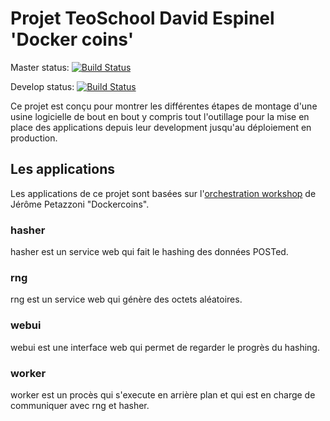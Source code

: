 # Projet TeoSchool David Espinel 'Docker coins'


Master status: [![Build Status](https://dev.azure.com/pasdethunes/teoschool-david-projet/_apis/build/status/teolia.teoSchool-david-projet?branchName=master)](https://dev.azure.com/pasdethunes/teoschool-david-projet/_build/latest?definitionId=3&branchName=master)

Develop status: [![Build Status](https://dev.azure.com/pasdethunes/teoschool-david-projet/_apis/build/status/teolia.teoSchool-david-projet?branchName=develop)](https://dev.azure.com/pasdethunes/teoschool-david-projet/_build/latest?definitionId=3&branchName=develop)

Ce projet est conçu pour montrer les différentes étapes de montage d'une usine logicielle de bout en bout y compris tout l'outillage pour la mise en place des applications depuis leur development jusqu'au déploiement en production.

## Les applications
Les applications de ce projet sont basées sur l'[orchestration workshop](https://github.com/jpetazzo/container.training) de Jérôme Petazzoni "Dockercoins".

### hasher
hasher est un service web qui fait le hashing des données POSTed.

### rng
rng est un service web qui génère des octets aléatoires.

### webui
webui est une interface web qui permet de regarder le progrès du hashing.

### worker
worker est un procès qui s'execute en arrière plan et qui est en charge de communiquer avec rng et hasher.